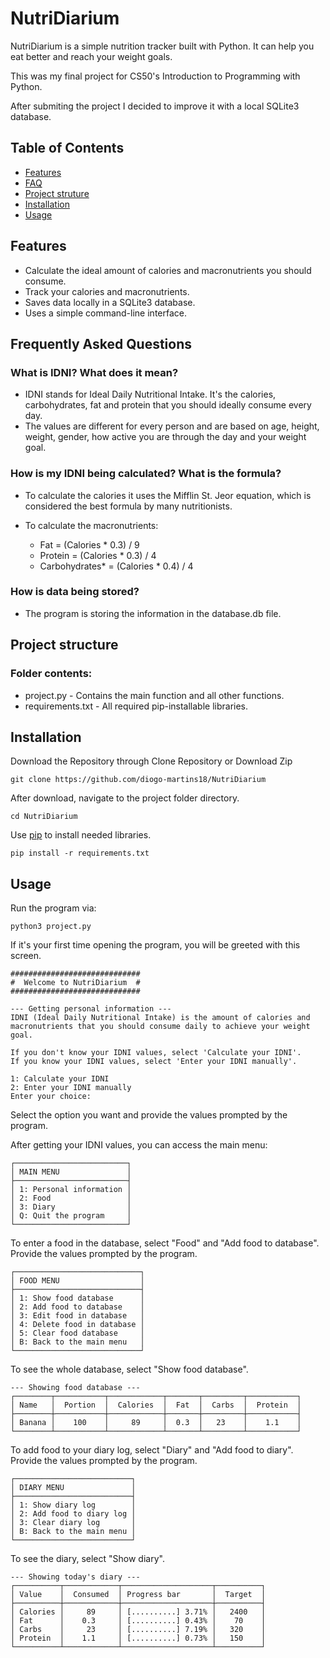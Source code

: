 # **NutriDiarium**
NutriDiarium is a simple nutrition tracker built with Python. It can help you eat better and reach your weight goals.

This was my final project for CS50's Introduction to Programming with Python.

After submiting the project I decided to improve it with a local SQLite3 database.


## Table of Contents
- [Features](#features)
- [FAQ](#frequently-asked-questions)
- [Project struture](#project-struture)
- [Installation](#installation)
- [Usage](#Usage)


## Features
- Calculate the ideal amount of calories and macronutrients you should consume.
- Track your calories and macronutrients.
- Saves data locally in a SQLite3 database.
- Uses a simple command-line interface.


## Frequently Asked Questions
### What is IDNI? What does it mean?
- IDNI stands for Ideal Daily Nutritional Intake. It's the calories, carbohydrates, fat and protein that you should ideally consume every day.
- The values are different for every person and are based on age, height, weight, gender, how active you are through the day and your weight goal.


### How is my IDNI being calculated? What is the formula?
- To calculate the calories it uses the Mifflin St. Jeor equation, which is considered the best formula by many nutritionists.

- To calculate the macronutrients:
    - Fat = (Calories * 0.3) / 9
    - Protein = (Calories * 0.3) / 4
    - Carbohydrates* = (Calories * 0.4) / 4

### How is data being stored? 
- The program is storing the information in the database.db file.


## Project structure
### Folder contents:
- project.py - Contains the main function and all other functions.
- requirements.txt - All required pip-installable libraries.


## Installation
Download the Repository through Clone Repository or Download Zip
```
git clone https://github.com/diogo-martins18/NutriDiarium
```
After download, navigate to the project folder directory.
```
cd NutriDiarium
```
Use [pip](https://pip.pypa.io/en/stable/) to install needed libraries.
```
pip install -r requirements.txt
```

## Usage
Run the program via:
```
python3 project.py
```
If it's your first time opening the program, you will be greeted with this screen.
```
#############################
#  Welcome to NutriDiarium  #
#############################

--- Getting personal information ---
IDNI (Ideal Daily Nutritional Intake) is the amount of calories and
macronutrients that you should consume daily to achieve your weight goal.

If you don't know your IDNI values, select 'Calculate your IDNI'.
If you know your IDNI values, select 'Enter your IDNI manually'.

1: Calculate your IDNI
2: Enter your IDNI manually
Enter your choice:
```
Select the option you want and provide the values prompted by the program.

After getting your IDNI values, you can access the main menu:
```
┌─────────────────────────┐
│ MAIN MENU               │
├─────────────────────────┤
│ 1: Personal information │
│ 2: Food                 │
│ 3: Diary                │
│ Q: Quit the program     │
└─────────────────────────┘
```
To enter a food in the database, select "Food" and "Add food to database". Provide the values prompted by the program.
```
┌────────────────────────────┐
│ FOOD MENU                  │
├────────────────────────────┤
│ 1: Show food database      │
│ 2: Add food to database    │
│ 3: Edit food in database   │
│ 4: Delete food in database │
│ 5: Clear food database     │
│ B: Back to the main menu   │
└────────────────────────────┘
```

To see the whole database, select "Show food database".

```
--- Showing food database ---
┌────────┬───────────┬────────────┬───────┬─────────┬───────────┐
│ Name   │  Portion  │  Calories  │  Fat  │  Carbs  │  Protein  │
├────────┼───────────┼────────────┼───────┼─────────┼───────────┤
│ Banana │    100    │     89     │  0.3  │   23    │    1.1    │
└────────┴───────────┴────────────┴───────┴─────────┴───────────┘
```

To add food to your diary log, select "Diary" and "Add food to diary". Provide the values prompted by the program.
```
┌──────────────────────────┐
│ DIARY MENU               │
├──────────────────────────┤
│ 1: Show diary log        │
│ 2: Add food to diary log │
│ 3: Clear diary log       │
│ B: Back to the main menu │
└──────────────────────────┘
```
To see the diary, select "Show diary".
```
--- Showing today's diary ---
┌──────────┬────────────┬────────────────────┬──────────┐
│ Value    │  Consumed  │ Progress bar       │  Target  │
├──────────┼────────────┼────────────────────┼──────────┤
│ Calories │     89     │ [..........] 3.71% │   2400   │
│ Fat      │    0.3     │ [..........] 0.43% │    70    │
│ Carbs    │     23     │ [..........] 7.19% │   320    │
│ Protein  │    1.1     │ [..........] 0.73% │   150    │
└──────────┴────────────┴────────────────────┴──────────┘
```

